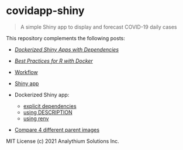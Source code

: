 # covidapp-shiny
> A simple Shiny app to display and forecast COVID-19 daily cases

This repository complements the following posts:

- [_Dockerized Shiny Apps with Dependencies_](https://hosting.analythium.io/dockerized-shiny-apps-with-dependencies)
- [_Best Practices for R with Docker_](https://hosting.analythium.io/best-practices-for-r-with-docker/)

- [Workflow](01-workflow)
- [Shiny app](02-shiny-app)
- Dockerized Shiny app:
  - [explicit dependencies](03-docker-basic)
  - [using DESCRIPTION](04-docker-deps)
  - [using renv](05-docker-renv)
- [Compare 4 different parent images](99-images)

MIT License (c) 2021 Analythium Solutions Inc.
